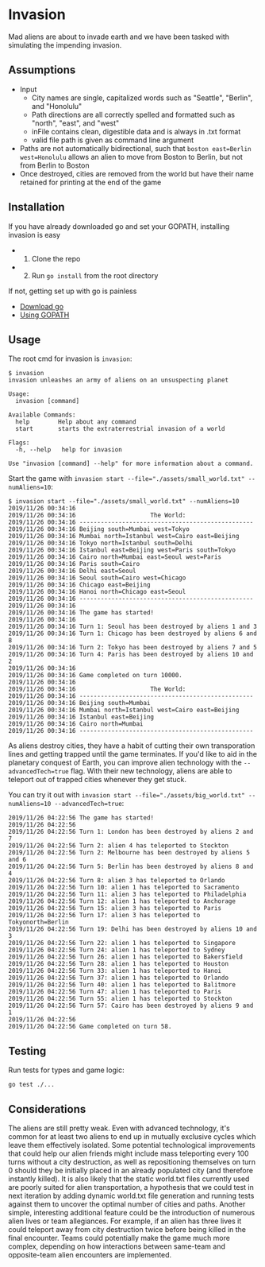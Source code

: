 # Invasion
Mad aliens are about to invade earth and we have been tasked with simulating the impending invasion.

## Assumptions
- Input
    - City names are single, capitalized words such as "Seattle", "Berlin", and "Honolulu"
    - Path directions are all correctly spelled and formatted such as "north", "east", and "west"
    - inFile contains clean, digestible data and is always in .txt format
    - valid file path is given as command line argument
- Paths are not automatically bidirectional, such that `boston east=Berlin west=Honolulu` allows an alien to move from Boston to Berlin, but not from Berlin to Boston
- Once destroyed, cities are removed from the world but have their name retained for printing at the end of the game

## Installation
If you have already downloaded go and set your GOPATH, installing invasion is easy
- 1. Clone the repo
- 2. Run `go install` from the root directory

If not, getting set up with go is painless
- [Download go](https://golang.org/dl/)
- [Using GOPATH](https://github.com/golang/go/wiki/GOPATH)

## Usage

The root cmd for invasion is `invasion`:
```
$ invasion
invasion unleashes an army of aliens on an unsuspecting planet

Usage:
  invasion [command]

Available Commands:
  help        Help about any command
  start       starts the extraterrestrial invasion of a world

Flags:
  -h, --help   help for invasion

Use "invasion [command] --help" for more information about a command.
```

Start the game with `invasion start --file="./assets/small_world.txt" --numAliens=10`:
```
$ invasion start --file="./assets/small_world.txt" --numAliens=10
2019/11/26 00:34:16 
2019/11/26 00:34:16                     The World:
2019/11/26 00:34:16 -------------------------------------------------
2019/11/26 00:34:16 Beijing south=Mumbai west=Tokyo 
2019/11/26 00:34:16 Mumbai north=Istanbul west=Cairo east=Beijing 
2019/11/26 00:34:16 Tokyo north=Istanbul south=Delhi 
2019/11/26 00:34:16 Istanbul east=Beijing west=Paris south=Tokyo 
2019/11/26 00:34:16 Cairo north=Mumbai east=Seoul west=Paris 
2019/11/26 00:34:16 Paris south=Cairo 
2019/11/26 00:34:16 Delhi east=Seoul 
2019/11/26 00:34:16 Seoul south=Cairo west=Chicago 
2019/11/26 00:34:16 Chicago east=Beijing 
2019/11/26 00:34:16 Hanoi north=Chicago east=Seoul 
2019/11/26 00:34:16 -------------------------------------------------
2019/11/26 00:34:16 
2019/11/26 00:34:16 The game has started!
2019/11/26 00:34:16 
2019/11/26 00:34:16 Turn 1: Seoul has been destroyed by aliens 1 and 3 
2019/11/26 00:34:16 Turn 1: Chicago has been destroyed by aliens 6 and 8 
2019/11/26 00:34:16 Turn 2: Tokyo has been destroyed by aliens 7 and 5 
2019/11/26 00:34:16 Turn 4: Paris has been destroyed by aliens 10 and 2 
2019/11/26 00:34:16 
2019/11/26 00:34:16 Game completed on turn 10000.
2019/11/26 00:34:16 
2019/11/26 00:34:16                     The World:
2019/11/26 00:34:16 -------------------------------------------------
2019/11/26 00:34:16 Beijing south=Mumbai 
2019/11/26 00:34:16 Mumbai north=Istanbul west=Cairo east=Beijing 
2019/11/26 00:34:16 Istanbul east=Beijing 
2019/11/26 00:34:16 Cairo north=Mumbai 
2019/11/26 00:34:16 -------------------------------------------------
```

As aliens destroy cities, they have a habit of cutting their own transporation lines and getting trapped until the game terminates. If you'd like to aid in the planetary conquest of Earth, you can improve alien technology with the `--advancedTech=true` flag. With their new technology, aliens are able to teleport out of trapped cities whenever they get stuck.

You can try it out with `invasion start --file="./assets/big_world.txt" --numAliens=10 --advancedTech=true`:
```
2019/11/26 04:22:56 The game has started!
2019/11/26 04:22:56 
2019/11/26 04:22:56 Turn 1: London has been destroyed by aliens 2 and 7 
2019/11/26 04:22:56 Turn 2: alien 4 has teleported to Stockton 
2019/11/26 04:22:56 Turn 2: Melbourne has been destroyed by aliens 5 and 6 
2019/11/26 04:22:56 Turn 5: Berlin has been destroyed by aliens 8 and 4 
2019/11/26 04:22:56 Turn 8: alien 3 has teleported to Orlando 
2019/11/26 04:22:56 Turn 10: alien 1 has teleported to Sacramento 
2019/11/26 04:22:56 Turn 11: alien 3 has teleported to Philadelphia 
2019/11/26 04:22:56 Turn 12: alien 1 has teleported to Anchorage 
2019/11/26 04:22:56 Turn 15: alien 3 has teleported to Paris 
2019/11/26 04:22:56 Turn 17: alien 3 has teleported to Tokyonorth=Berlin 
2019/11/26 04:22:56 Turn 19: Delhi has been destroyed by aliens 10 and 3 
2019/11/26 04:22:56 Turn 22: alien 1 has teleported to Singapore 
2019/11/26 04:22:56 Turn 24: alien 1 has teleported to Sydney 
2019/11/26 04:22:56 Turn 26: alien 1 has teleported to Bakersfield 
2019/11/26 04:22:56 Turn 28: alien 1 has teleported to Houston 
2019/11/26 04:22:56 Turn 33: alien 1 has teleported to Hanoi 
2019/11/26 04:22:56 Turn 37: alien 1 has teleported to Orlando 
2019/11/26 04:22:56 Turn 40: alien 1 has teleported to Balitmore 
2019/11/26 04:22:56 Turn 47: alien 1 has teleported to Paris 
2019/11/26 04:22:56 Turn 55: alien 1 has teleported to Stockton 
2019/11/26 04:22:56 Turn 57: Cairo has been destroyed by aliens 9 and 1 
2019/11/26 04:22:56 
2019/11/26 04:22:56 Game completed on turn 58.

```
## Testing
Run tests for types and game logic:
```
go test ./...
```

## Considerations
The aliens are still pretty weak. Even with advanced technology, it's common for at least two aliens to end up in mutually exclusive cycles which leave them effectively isolated. Some potential technological improvements that could help our alien friends might include mass teleporting every 100 turns without a city destruction, as well as repositioning themselves on turn 0 should they be initially placed in an already populated city (and therefore instantly killed). It is also likely that the static world.txt files currently used are poorly suited for alien transportation, a hypothesis that we could test in next iteration by adding dynamic world.txt file generation and running tests against them to uncover the optimal number of cities and paths. Another simple, interesting additional feature could be the introduction of numerous alien lives or team allegiances. For example, if an alien has three lives it could teleport away from city destruction twice before being killed in the final encounter. Teams could potentially make the game much more complex, depending on how interactions between same-team and opposite-team alien encounters are implemented.